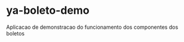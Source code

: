 ya-boleto-demo
==============

Aplicacao de demonstracao do funcionamento dos componentes dos boletos
